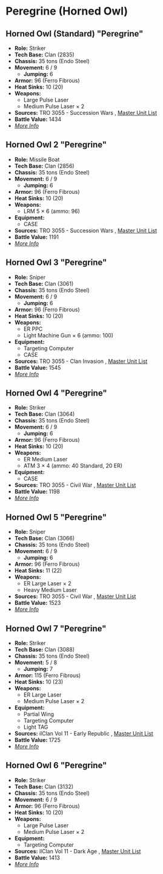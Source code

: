 # Peregrine (Horned Owl) 

## Horned Owl (Standard) "Peregrine" 

- **Role:** Striker 
- **Tech Base:** Clan (2835) 
- **Chassis:** 35 tons (Endo Steel) 
- **Movement:** 6 / 9 
  - **Jumping:** 6 
- **Armor:** 96 (Ferro Fibrous) 
- **Heat Sinks:** 10 (20) 
- **Weapons:** 
  - Large Pulse Laser 
  - Medium Pulse Laser × 2 
- **Sources:** TRO 3055 - Succession Wars , [Master Unit List](http://masterunitlist.info/Unit/Details/2472/peregrine-horned-owl-standard) 
- **Battle Value:** 1434 
- [*More Info*](horned_owl/horned_owl_standard.md) 

## Horned Owl 2 "Peregrine" 

- **Role:** Missile Boat 
- **Tech Base:** Clan (2856) 
- **Chassis:** 35 tons (Endo Steel) 
- **Movement:** 6 / 9 
  - **Jumping:** 6 
- **Armor:** 96 (Ferro Fibrous) 
- **Heat Sinks:** 10 (20) 
- **Weapons:** 
  - LRM 5 × 6 (ammo: 96) 
- **Equipment:** 
  - CASE 
- **Sources:** TRO 3055 - Succession Wars , [Master Unit List](http://masterunitlist.info/Unit/Details/2473/peregrine-horned-owl-2) 
- **Battle Value:** 1191 
- [*More Info*](horned_owl/horned_owl_2.md) 

## Horned Owl 3 "Peregrine" 

- **Role:** Sniper 
- **Tech Base:** Clan (3061) 
- **Chassis:** 35 tons (Endo Steel) 
- **Movement:** 6 / 9 
  - **Jumping:** 6 
- **Armor:** 96 (Ferro Fibrous) 
- **Heat Sinks:** 10 (20) 
- **Weapons:** 
  - ER PPC 
  - Light Machine Gun × 6 (ammo: 100) 
- **Equipment:** 
  - Targeting Computer 
  - CASE 
- **Sources:** TRO 3055 - Clan Invasion , [Master Unit List](http://masterunitlist.info/Unit/Details/2474/peregrine-horned-owl-3) 
- **Battle Value:** 1545 
- [*More Info*](horned_owl/horned_owl_3.md) 

## Horned Owl 4 "Peregrine" 

- **Role:** Striker 
- **Tech Base:** Clan (3064) 
- **Chassis:** 35 tons (Endo Steel) 
- **Movement:** 6 / 9 
  - **Jumping:** 6 
- **Armor:** 96 (Ferro Fibrous) 
- **Heat Sinks:** 10 (20) 
- **Weapons:** 
  - ER Medium Laser 
  - ATM 3 × 4 (ammo: 40 Standard, 20 ER) 
- **Equipment:** 
  - CASE 
- **Sources:** TRO 3055 - Civil War , [Master Unit List](http://masterunitlist.info/Unit/Details/2475/peregrine-horned-owl-4) 
- **Battle Value:** 1198 
- [*More Info*](horned_owl/horned_owl_4.md) 

## Horned Owl 5 "Peregrine" 

- **Role:** Sniper 
- **Tech Base:** Clan (3066) 
- **Chassis:** 35 tons (Endo Steel) 
- **Movement:** 6 / 9 
  - **Jumping:** 6 
- **Armor:** 96 (Ferro Fibrous) 
- **Heat Sinks:** 11 (22) 
- **Weapons:** 
  - ER Large Laser × 2 
  - Heavy Medium Laser 
- **Sources:** TRO 3055 - Civil War , [Master Unit List](http://masterunitlist.info/Unit/Details/2476/peregrine-horned-owl-5) 
- **Battle Value:** 1523 
- [*More Info*](horned_owl/horned_owl_5.md) 

## Horned Owl 7 "Peregrine" 

- **Role:** Striker 
- **Tech Base:** Clan (3088) 
- **Chassis:** 35 tons (Endo Steel) 
- **Movement:** 5 / 8 
  - **Jumping:** 7 
- **Armor:** 115 (Ferro Fibrous) 
- **Heat Sinks:** 10 (23) 
- **Weapons:** 
  - ER Large Laser 
  - Medium Pulse Laser × 2 
- **Equipment:** 
  - Partial Wing 
  - Targeting Computer 
  - Light TAG 
- **Sources:** ilClan Vol 11 - Early Republic , [Master Unit List](http://masterunitlist.info/Unit/Details/7749/peregrine-horned-owl-7-shimafukuro) 
- **Battle Value:** 1725 
- [*More Info*](horned_owl/horned_owl_7.md) 

## Horned Owl 6 "Peregrine" 

- **Role:** Striker 
- **Tech Base:** Clan (3132) 
- **Chassis:** 35 tons (Endo Steel) 
- **Movement:** 6 / 9 
- **Armor:** 96 (Ferro Fibrous) 
- **Heat Sinks:** 10 (20) 
- **Weapons:** 
  - Large Pulse Laser 
  - Medium Pulse Laser × 2 
- **Equipment:** 
  - Targeting Computer 
- **Sources:** ilClan Vol 11 - Dark Age , [Master Unit List](http://masterunitlist.info/Unit/Details/7748/peregrine-horned-owl-6) 
- **Battle Value:** 1413 
- [*More Info*](horned_owl/horned_owl_6.md) 

